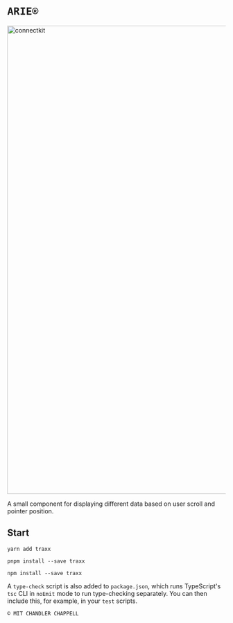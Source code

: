 # `ARIE®`

<a href="https://arie.chvndler.ch">
  <img width="1080" alt="connectkit" src="https://atelierdesign.s3.us-east-1.amazonaws.com/assets/kit.png">
</a>

A small component for displaying different data based on user scroll and pointer position.

## Start

```yarn
yarn add traxx
```

```pnpm
pnpm install --save traxx
```

```npm
npm install --save traxx
```

A `type-check` script is also added to `package.json`, which runs TypeScript's `tsc` CLI in `noEmit` mode to run type-checking separately. You can then include this, for example, in your `test` scripts.

`© MIT CHANDLER CHAPPELL`
